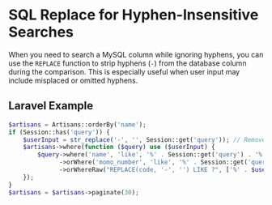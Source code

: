 # SQL Replace for Hyphen-Insensitive Searches

When you need to search a MySQL column while ignoring hyphens, you can use the `REPLACE` function to strip hyphens (`-`) from the database column during the comparison. This is especially useful when user input may include misplaced or omitted hyphens.

## Laravel Example

```php
$artisans = Artisans::orderBy('name');
if (Session::has('query')) {
    $userInput = str_replace('-', '', Session::get('query')); // Remove hyphens from user input
    $artisans->where(function ($query) use ($userInput) {
        $query->where('name', 'like', '%' . Session::get('query') . '%')
              ->orWhere('momo_number', 'like', '%' . Session::get('query') . '%')
              ->orWhereRaw("REPLACE(code, '-', '') LIKE ?", ['%' . $userInput . '%']);
    });
}
$artisans = $artisans->paginate(30);

